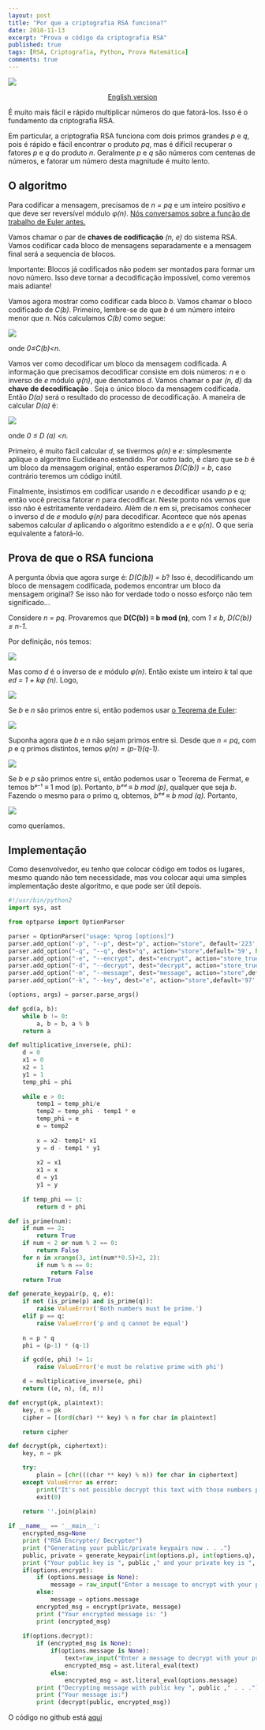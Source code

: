 ```yaml
---
layout: post
title: "Por que a criptografia RSA funciona?"
date: 2018-11-13
excerpt: "Prova e código da criptografia RSA"
published: true
tags: [RSA, Criptografia, Python, Prova Matemática]
comments: true
---
```

![](http://www.paymentscardsandmobile.com/wp-content/uploads/2018/01/Cryptography.jpg)

<p align="center">
  <a href="https://medium.com/@pmdragon/why-rsa-criptography-works-ea8699f79779">English version</a>
</p>

É muito mais fácil e rápido multiplicar números do que fatorá-los. Isso é
o fundamento da criptografia RSA.

Em particular, a criptografia RSA funciona com dois primos grandes *p* e *q*,
pois é rápido e fácil  encontrar o produto *pq*, mas é difícil recuperar o
fatores *p* e *q* do produto *n*. Geralmente *p* e *q* são números com centenas de
números, e fatorar um número desta magnitude é muito lento.

## O algoritmo

Para codificar a mensagem, precisamos de *n = pq* e um inteiro positivo *e* que deve ser
reversível módulo *φ(n)*. [Nós conversamos sobre a função de trabalho de Euler
antes.](https://pmdragon.github.io/euler_fermat_e_teste_de_primalidade/) 

Vamos chamar o par de **chaves de codificação** *(n, e)* do sistema RSA. Vamos
codificar cada bloco de mensagens separadamente e a mensagem final será a sequencia de blocos. 

Importante: Blocos já codificados não podem ser montados para formar um novo
número. Isso deve tornar a decodificação impossível, como veremos mais adiante!

Vamos agora mostrar como codificar cada bloco *b*. Vamos chamar o bloco codificado de
*C(b)*. Primeiro, lembre-se de que *b* é um número inteiro menor que *n*. Nós calculamos
 *C(b)* como segue:

![](https://cdn-images-1.medium.com/max/800/1*4zDFCGccZ8DMo1umjGetXg.png)

onde *0≤C(b)<n*. 

 Vamos ver como decodificar um bloco da mensagem codificada.
A informação que precisamos decodificar consiste em dois números: *n* e
o inverso de *e* módulo *φ(n)*, que denotamos *d*. Vamos chamar o par
*(n, d)* da **chave de decodificação** .  Seja o único bloco da mensagem codificada. Então *D(a)*
será o resultado do processo de decodificação. A maneira de calcular *D(a)* é:

![](https://cdn-images-1.medium.com/max/800/1*px6aU2jIUGYE5TpsUQfKhQ.png)

onde *0 ≤ D (a) <n.* 

Primeiro, é muito fácil calcular *d*, se tivermos
*φ(n)* e *e*: simplesmente aplique o algoritmo Euclideano estendido. 
Por outro lado, é claro que se *b* é um bloco da mensagem original, então esperamos
*D(C(b)) = b*, caso contrário teremos um código inútil. 

Finalmente, insistimos em codificar usando *n* e
decodificar usando *p* e *q*; então você precisa fatorar *n* para decodificar.
 Neste ponto nós vemos que isso não é estritamente verdadeiro. Além de *n* em si, precisamos
conhecer o inverso *d* de *e* modulo *φ(n)* para decodificar. Acontece que nós apenas
sabemos calcular *d* aplicando o algoritmo estendido a *e* e *φ(n)*. O que seria equivalente a fatorá-lo.

## Prova de que o RSA funciona

A pergunta óbvia que agora surge é: *D(C(b)) = b*? Isso é, decodificando um bloco de mensagem codificada, podemos encontrar um bloco da mensagem original?
Se isso não for verdade todo o nosso esforço não tem significado... 

Considere *n = pq*. Provaremos que **D(C(b)) ≡ b mod (n)**, com *1 ≤ b, D(C(b)) ≤ n-1*.

Por definição, nós temos:

![](https://cdn-images-1.medium.com/max/800/1*SYMXQkVQAvE7ZIrnsrKljQ.png)

Mas como *d* é o inverso de *e* módulo *φ(n)*. Então existe um inteiro *k* tal
que *ed = 1 + kφ (n).* Logo,

![](https://cdn-images-1.medium.com/max/800/1*o_rMOeSCjobzqpDrqgH47Q.png)

Se *b* e *n* são primos entre si, então podemos usar [o Teorema de Euler](https://pmdragon.github.io/euler_fermat_e_teste_de_primalidade/):

![](https://cdn-images-1.medium.com/max/800/1*VBny99LCYz9khl8KHta3Cw.png)

Suponha agora que *b* e *n* não sejam primos entre si. Desde que *n = pq*, com *p* e
*q* primos distintos, temos *φ(n) = (p-1)(q-1)*.

![](https://cdn-images-1.medium.com/max/800/1*zIXL3s2Xuv69nQ9K0PXk8g.png)

Se *b* e *p* são primos entre si, então podemos usar o Teorema de Fermat, e temos
bᵖ⁻¹ ≡ 1 mod (p). Portanto, *bᵉᵈ ≡ b mod (p)*, qualquer que seja *b*.
Fazendo o mesmo para o primo q, obtemos, *bᵉᵈ ≡ b mod (q).* Portanto,

![](https://cdn-images-1.medium.com/max/800/1*M-3_xtH9Jv4B8iC72TYrqw.png)

como queríamos.

## Implementação

Como desenvolvedor, eu tenho que colocar código em todos os lugares, mesmo quando não
tem necessidade, mas vou colocar aqui uma simples implementação deste algoritmo, e que
pode ser útil depois.
```python
#!/usr/bin/python2
import sys, ast

from optparse import OptionParser

parser = OptionParser("usage: %prog [options]")
parser.add_option("-p", "--p", dest="p", action="store", default='223', help="Value of p prime")
parser.add_option("-q", "--q", dest="q", action="store",default='59', help="Value of q prime")
parser.add_option("-e", "--encrypt", dest="encrypt", action="store_true",default=False, help="Do operation encrypt")
parser.add_option("-d", "--decrypt", dest="decrypt", action="store_true",default=False, help="Do operation decrypt")
parser.add_option("-m", "--message", dest="message", action="store",default=None, help="Message for encrypted/decrypted")
parser.add_option("-k", "--key", dest="e", action="store",default='97', help="Number e, for prime relative with phi")

(options, args) = parser.parse_args()

def gcd(a, b):
    while b != 0:
        a, b = b, a % b
    return a

def multiplicative_inverse(e, phi):
    d = 0
    x1 = 0
    x2 = 1
    y1 = 1
    temp_phi = phi
    
    while e > 0:
        temp1 = temp_phi/e
        temp2 = temp_phi - temp1 * e
        temp_phi = e
        e = temp2
        
        x = x2- temp1* x1
        y = d - temp1 * y1
        
        x2 = x1
        x1 = x
        d = y1
        y1 = y
    
    if temp_phi == 1:
        return d + phi

def is_prime(num):
    if num == 2:
        return True
    if num < 2 or num % 2 == 0:
        return False
    for n in xrange(3, int(num**0.5)+2, 2):
        if num % n == 0:
            return False
    return True

def generate_keypair(p, q, e):
    if not (is_prime(p) and is_prime(q)):
        raise ValueError('Both numbers must be prime.')
    elif p == q:
        raise ValueError('p and q cannot be equal')
    
    n = p * q
    phi = (p-1) * (q-1)

    if gcd(e, phi) != 1:
        raise ValueError('e must be relative prime with phi')

    d = multiplicative_inverse(e, phi)
    return ((e, n), (d, n))

def encrypt(pk, plaintext):
    key, n = pk
    cipher = [(ord(char) ** key) % n for char in plaintext]

    return cipher

def decrypt(pk, ciphertext):
    key, n = pk

    try:
        plain = [chr(((char ** key) % n)) for char in ciphertext]
    except ValueError as error:
        print("It's not possible decrypt this text with those numbers p, q and e!")
        exit(0)

    return ''.join(plain)
    
if __name__ == '__main__':
    encrypted_msg=None
    print ("RSA Encrypter/ Decrypter")
    print ("Generating your public/private keypairs now . . .")
    public, private = generate_keypair(int(options.p), int(options.q), int(options.e))
    print ("Your public key is ", public ," and your private key is ", private)
    if(options.encrypt):
        if (options.message is None):
            message = raw_input("Enter a message to encrypt with your private key: ")
        else:
            message = options.message
        encrypted_msg = encrypt(private, message)
        print ("Your encrypted message is: ")
        print (encrypted_msg)
    
    if(options.decrypt):
        if (encrypted_msg is None):
            if(options.message is None):
                text=raw_input("Enter a message to decrypt with your private key: ")
                encrypted_msg = ast.literal_eval(text)
            else:
                encrypted_msg = ast.literal_eval(options.message)
        print ("Decrypting message with public key ", public ," . . .")
        print ("Your message is:")
        print (decrypt(public, encrypted_msg))
```
 O código no github está [aqui](https://github.com/pmdragon/scripts/blob/master/rsa.py)
